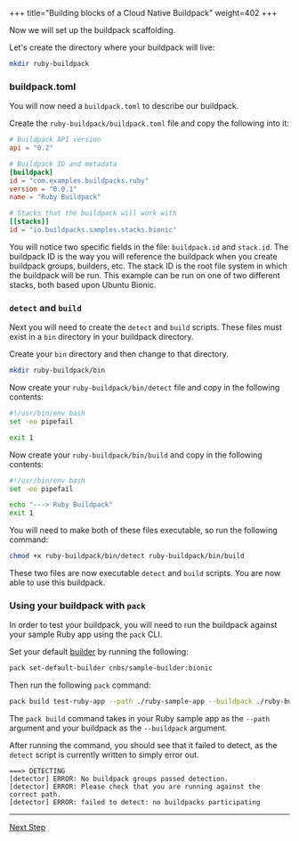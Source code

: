+++
title="Building blocks of a Cloud Native Buildpack"
weight=402
+++

Now we will set up the buildpack scaffolding. 

Let's create the directory where your buildpack will live:

```bash
mkdir ruby-buildpack
```

### buildpack.toml

You will now need a `buildpack.toml` to describe our buildpack.

Create the `ruby-buildpack/buildpack.toml` file and copy the following into it:

```toml
# Buildpack API version
api = "0.2"

# Buildpack ID and metadata
[buildpack]
id = "com.examples.buildpacks.ruby"
version = "0.0.1"
name = "Ruby Buildpack"

# Stacks that the buildpack will work with
[[stacks]]
id = "io.buildpacks.samples.stacks.bionic"
```

You will notice two specific fields in the file: `buildpack.id` and `stack.id`. The buildpack ID is the way you will reference the buildpack when you create buildpack groups, builders, etc. The stack ID is the root file system in which the buildpack will be run. This example can be run on one of two different stacks, both based upon Ubuntu Bionic.

### `detect` and `build`

Next you will need to create the `detect` and `build` scripts. These files must exist in a `bin` directory in your buildpack directory.

Create your `bin` directory and then change to that directory.

```bash
mkdir ruby-buildpack/bin
```

Now create your `ruby-buildpack/bin/detect` file and copy in the following contents:

```bash
#!/usr/bin/env bash
set -eo pipefail

exit 1
```

Now create your `ruby-buildpack/bin/build` and copy in the following contents:

```bash
#!/usr/bin/env bash
set -eo pipefail

echo "---> Ruby Buildpack"
exit 1
```

You will need to make both of these files executable, so run the following command:

```bash
chmod +x ruby-buildpack/bin/detect ruby-buildpack/bin/build
```

These two files are now executable `detect` and `build` scripts. You are now able to use this buildpack.

### Using your buildpack with `pack`

In order to test your buildpack, you will need to run the buildpack against your sample Ruby app using the `pack` CLI.

Set your default [builder][builder] by running the following:

```bash
pack set-default-builder cnbs/sample-builder:bionic
```

Then run the following `pack` command:

```bash
pack build test-ruby-app --path ./ruby-sample-app --buildpack ./ruby-buildpack
```

The `pack build` command takes in your Ruby sample app as the `--path` argument and your buildpack as the `--buildpack` argument.

After running the command, you should see that it failed to detect, as the `detect` script is currently written to simply error out.

```
===> DETECTING
[detector] ERROR: No buildpack groups passed detection.
[detector] ERROR: Please check that you are running against the correct path.
[detector] ERROR: failed to detect: no buildpacks participating
```

---

<a href="/docs/buildpack-author-guide/create-buildpack/detection" class="button bg-pink">Next Step</a>

[builder]: /docs/concepts/components/builder